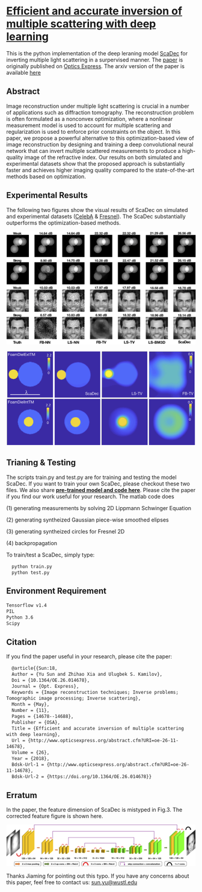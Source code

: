 # [Efficient and accurate inversion of multiple scattering with deep learning](https://www.osapublishing.org/oe/abstract.cfm?uri=oe-26-11-14678&origin=search)

This is the python implementation of the deep leraning model [ScaDec](https://www.osapublishing.org/oe/abstract.cfm?uri=oe-26-11-14678&origin=search) for inverting multiple light scattering in a surpervised manner. The [paper](https://www.osapublishing.org/oe/abstract.cfm?uri=oe-26-11-14678&origin=search) is originally published on [Optics Express](https://www.osapublishing.org/oe/home.cfm). The arxiv version of the paper is available [here](https://arxiv.org/abs/1803.06594)

## Abstract
Image reconstruction under multiple light scattering is crucial in a number of applications such as diffraction tomography. The reconstruction problem is often formulated as a nonconvex optimization, where a nonlinear measurement model is used to account for multiple scattering and regularization is used to enforce prior constraints on the object. In this paper, we propose a powerful alternative to this optimization-based view of image reconstruction by designing and training a deep convolutional neural network that can invert multiple scattered measurements to produce a high-quality image of the refractive index. Our results on both simulated and experimental datasets show that the proposed approach is substantially faster and achieves higher imaging quality compared to the state-of-the-art methods based on optimization.

## Experimental Results
The following two figures show the visual results of ScaDec on simulated and experimental datasets ([CelebA](http://mmlab.ie.cuhk.edu.hk/projects/CelebA.html) & [Fresnel](http://iopscience.iop.org/article/10.1088/0266-5611/21/6/S09/meta)). The ScaDec substantially outperforms the optimization-based methods.

![visualExamples](images/visualExamples.jpg "Visual illustration of reconstructed images of ScaDec")

![expExamples](images/expExamples.jpg "Visual Example of Fresnel2D dataset")

## Trianing & Testing
The scripts train.py and test.py are for training and testing the model ScaDec. If you want to train your own ScaDec, please checkout these two files. We also share [**pre-trained model and code here**](https://wustl.box.com/s/kjnpwgg9ktauebolqid41dozyso0q9kz). Please cite the paper if you find our work useful for your research.
The matlab code does 

(1) generating measurements by solving 2D Lippmann Schwinger Equation

(2) generating syntheized Gaussian piece-wise smoothed elipses

(3) generating syntheized circles for Fresnel 2D

(4) backpropagation


To train/test a ScaDec, simply type:

      python train.py
      python test.py

## Environment Requirement
```
Tensorflow v1.4
PIL
Python 3.6
Scipy
```

## Citation
If you find the paper useful in your research, please cite the paper:

      @article{{Sun:18,
      Author = {Yu Sun and Zhihao Xia and Ulugbek S. Kamilov},
      Doi = {10.1364/OE.26.014678},
      Journal = {Opt. Express},
      Keywords = {Image reconstruction techniques; Inverse problems; Tomographic image processing; Inverse scattering},
      Month = {May},
      Number = {11},
      Pages = {14678--14688},
      Publisher = {OSA},
      Title = {Efficient and accurate inversion of multiple scattering with deep learning},
      Url = {http://www.opticsexpress.org/abstract.cfm?URI=oe-26-11-14678},
      Volume = {26},
      Year = {2018},
      Bdsk-Url-1 = {http://www.opticsexpress.org/abstract.cfm?URI=oe-26-11-14678},
      Bdsk-Url-2 = {https://doi.org/10.1364/OE.26.014678}}


## Erratum
In the paper, the feature dimension of ScaDec is mistyped in Fig.3. The corrected feature figure is shown here.

![ScaDecArch](images/ScaDecArch.jpg "Visual illustration of ScaDec")
      
Thanks Jiaming for pointing out this typo. If you have any concerns about this paper, feel free to contact us: sun.yu@wustl.edu

       
